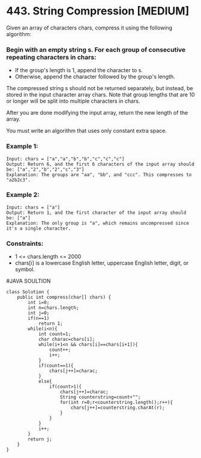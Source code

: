 # 443. String Compression [MEDIUM]

Given an array of characters chars, compress it using the following algorithm:

### Begin with an empty string s. For each group of consecutive repeating characters in chars:

- If the group's length is 1, append the character to s.
- Otherwise, append the character followed by the group's length.

The compressed string s should not be returned separately, but instead, be stored in the input character array chars. Note that group lengths that are 10 or longer will be split into multiple characters in chars.

After you are done modifying the input array, return the new length of the array.

You must write an algorithm that uses only constant extra space.

### Example 1:
```
Input: chars = ["a","a","b","b","c","c","c"]
Output: Return 6, and the first 6 characters of the input array should be: ["a","2","b","2","c","3"]
Explanation: The groups are "aa", "bb", and "ccc". This compresses to "a2b2c3".
```

### Example 2:
```
Input: chars = ["a"]
Output: Return 1, and the first character of the input array should be: ["a"]
Explanation: The only group is "a", which remains uncompressed since it's a single character.
```

### Constraints:
- 1 <= chars.length <= 2000
- chars[i] is a lowercase English letter, uppercase English letter, digit, or symbol.

#JAVA SOULTION 

```
class Solution {
    public int compress(char[] chars) {
        int i=0;
        int n=chars.length;
        int j=0;
        if(n==1)
            return 1;
        while(i<n){
            int count=1;
            char charac=chars[i];
            while(i+1<n && chars[i]==chars[i+1]){
                count++;
                i++;
            }
            if(count==1){
                chars[j++]=charac;
            }
            else{
                if(count>1){
                    chars[j++]=charac;
                    String counterstring=count+"";
                    for(int r=0;r<counterstring.length();r++){
                        chars[j++]=counterstring.charAt(r);
                    }
                }
            }
            i++;
        }
        return j;
    }
}

```
